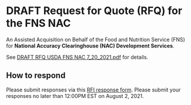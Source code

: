 # DRAFT Request for Quote (RFQ) for the FNS NAC

An Assisted Acquisition on Behalf of the Food and Nutrition Service (FNS) for **National Accuracy Clearinghouse (NAC) Development Services**.

 See [DRAFT RFQ USDA FNS NAC 7_20_2021.pdf](./2nd-Draft-RFQ/DRAFT%20RFQ%20USDA%20FNS%20NAC%207_20_2021.pdf) for details.

## How to respond

Please submit responses via this [RFI response form](https://docs.google.com/forms/d/e/1FAIpQLSd5oJ1NXBikTOw3Jw1KKDTsCoTBtUM-sWkhKICJnjMCGdSR4Q/viewform). Please submit your responses no later than 12:00PM EST on August 2, 2021.
